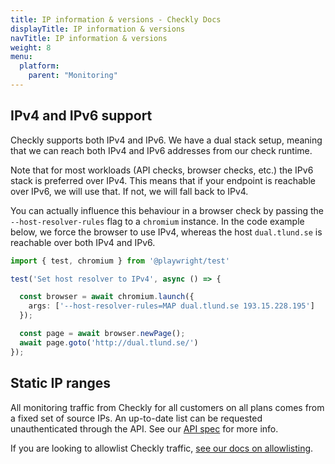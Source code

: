 ```yaml
---
title: IP information & versions - Checkly Docs
displayTitle: IP information & versions 
navTitle: IP information & versions
weight: 8
menu:
  platform:
    parent: "Monitoring"
---
```


##  IPv4 and IPv6 support

Checkly supports both IPv4 and IPv6. We have a dual stack setup, meaning that we can reach both IPv4 and IPv6 addresses from our check runtime.

Note that for most workloads (API checks, browser checks, etc.) the IPv6 stack is preferred over IPv4. This means that if your endpoint is reachable over IPv6, we will use that. If not, we will fall back to IPv4.

You can actually influence this behaviour in a browser check by passing the `--host-resolver-rules` flag to a `chromium` instance. In the code example below, we force the browser to use IPv4, whereas the host `dual.tlund.se` is reachable over both IPv4 and IPv6.

```ts {title="resolver.spec.ts"}
import { test, chromium } from '@playwright/test'

test('Set host resolver to IPv4', async () => {

  const browser = await chromium.launch({
    args: ['--host-resolver-rules=MAP dual.tlund.se 193.15.228.195']
  });

  const page = await browser.newPage();
  await page.goto('http://dual.tlund.se/')
});
```

## Static IP ranges

All monitoring traffic from Checkly for all customers on all plans comes from a fixed set of source IPs. An up-to-date list can be requested unauthenticated through the API. See our [API spec](https://api.checklyhq.com/#/Static%20IPs) for more info.

If you are looking to allowlist Checkly traffic, [see our docs on allowlisting](/docs/monitoring/allowlisting/).
